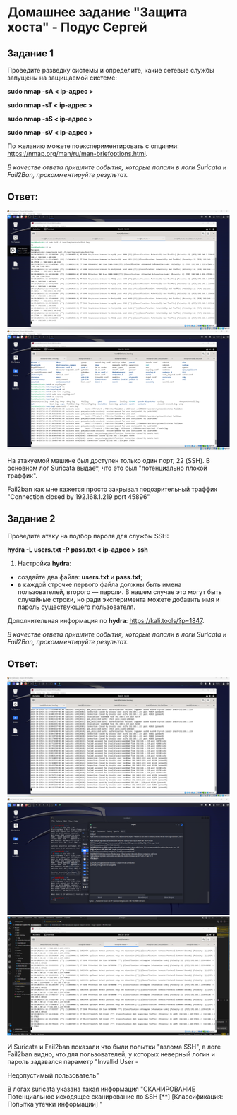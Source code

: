 # Домашнее задание "Защита хоста" - Подус Сергей 

## Задание 1 

Проведите разведку системы и определите, какие сетевые службы запущены на защищаемой системе:

**sudo nmap -sA < ip-адрес >**

**sudo nmap -sT < ip-адрес >**

**sudo nmap -sS < ip-адрес >**

**sudo nmap -sV < ip-адрес >**

По желанию можете поэкспериментировать с опциями: https://nmap.org/man/ru/man-briefoptions.html.


*В качестве ответа пришлите события, которые попали в логи Suricata и Fail2Ban, прокомментируйте результат.*


## Ответ:

![Скриншот 1](https://github.com/Wanderwille/scrinshot/blob/main/suricata.png)
![Скриншот 2](https://github.com/Wanderwille/scrinshot/blob/main/fail2ban.png)

На атакуемой машине был доступен только один порт, 22 (SSH). В основном лог Suricata выдает, что это был "потенциально плохой траффик".

Fail2ban как мне кажется просто закрывал подозрительный траффик "Connection closed by 192.168.1.219 port 45896"

## Задание 2 

Проведите атаку на подбор пароля для службы SSH:

**hydra -L users.txt -P pass.txt < ip-адрес > ssh**

1. Настройка **hydra**: 
 
 - создайте два файла: **users.txt** и **pass.txt**;
 - в каждой строчке первого файла должны быть имена пользователей, второго — пароли. В нашем случае это могут быть случайные строки, но ради эксперимента можете добавить имя и пароль существующего пользователя.

Дополнительная информация по **hydra**: https://kali.tools/?p=1847.

*В качестве ответа пришлите события, которые попали в логи Suricata и Fail2Ban, прокомментируйте результат.*

## Ответ:

![Скриншот 3](https://github.com/Wanderwille/scrinshot/blob/main/hydra(fail2ban).png)
![Скриншот 4](https://github.com/Wanderwille/scrinshot/blob/main/hydra.png)
![Скриншот 5](https://github.com/Wanderwille/scrinshot/blob/main/suricata(hydra).png)

И Suricata и Fail2ban показали что были попытки "взлома SSH", в логе Fail2ban видно, что для пользователей, у которых неверный логин и пароль задавался параметр "Invallid User - 

Недопустимый пользователь" 

В логах suricata указана такая информация "СКАНИРОВАНИЕ Потенциальное исходящее сканирование по SSH [**] [Классификация: Попытка утечки информации] "
